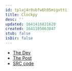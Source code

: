 ```yaml
---
id: tplaj4r0sbfw6h95migvtti
title: Clockpy
desc: ''
updated: 1641416821620
created: 1641105063847
stub: false
isDir: false
---
```



- [The Dev](https://www.linkedin.com/in/altieres-schincariol-netto-4a44a0106/?miniProfileUrn=urn%3Ali%3Afs_miniProfile%3AACoAABrEvLwBKwGlQXefpq1h3f3T-R-vhUnLdk4) 
- [The Post](https://www.linkedin.com/feed/update/urn:li:activity:6798152834048114688)
- [SRC code](https://github.com/altnetto/clockpy)
